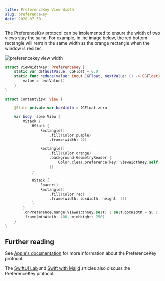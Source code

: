 ```yaml
---
title: PreferenceKey View Width
slug: preferencekey
date: 2020-07-30
---
```


The PreferenceKey protocol can be implemented to ensure the width of two views stay the same. For example, in the image below, the red bottom rectangle will remain the same width as the orange rectangle when the window is resized.

![preferencekey view width](/swift-macos/images/prefkey-view-width.png)

```swift
struct ViewWidthKey: PreferenceKey {
    static var defaultValue: CGFloat = 0.0
    static func reduce(value: inout CGFloat, nextValue: () -> CGFloat) {
        value = nextValue()
    }
}

struct ContentView: View {

    @State private var boxWidth = CGFloat.zero

    var body: some View {
        VStack {
            HStack {
                Rectangle()
                    .fill(Color.purple)
                    .frame(width: 20)

                Rectangle()
                    .fill(Color.orange)
                    .background(GeometryReader {
                        Color.clear.preference(key: ViewWidthKey.self, value: $0.frame(in: .local).size.width)
                    })
            }

            HStack {
                Spacer()
                Rectangle()
                    .fill(Color.red)
                    .frame(width: boxWidth, height: 20)
            }
        }
        .onPreferenceChange(ViewWidthKey.self) { self.boxWidth = $0 }
        .frame(minWidth: 400, minHeight: 250)
    }
}
```

## Further reading

See [Apple's documentation](https://developer.apple.com/documentation/swiftui/preferencekey) for more information about the PreferenceKey protocol.

The [SwiftUI Lab](https://swiftui-lab.com/communicating-with-the-view-tree-part-1/) and [Swift with Majid](https://swiftwithmajid.com/2020/01/15/the-magic-of-view-preferences-in-swiftui/) articles also discuss the PreferenceKey protocol.

